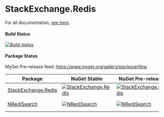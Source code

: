 StackExchange.Redis
===================

For all documentation, [see here](https://stackexchange.github.io/StackExchange.Redis/).

#### Build Status

[![Build status](https://ci.appveyor.com/api/projects/status/2o3frasprum8mbaj/branch/master?svg=true)](https://ci.appveyor.com/project/StackExchange/dotnet/branch/master)

#### Package Status

MyGet Pre-release feed: https://www.myget.org/gallery/stackoverflow

| Package | NuGet Stable | NuGet Pre-release | Downloads | MyGet |
| ------- | ------------ | ----------------- | --------- | ----- |
| [StackExchange.Redis](https://www.nuget.org/packages/StackExchange.Redis/) | [![StackExchange.Redis](https://img.shields.io/nuget/v/StackExchange.Redis.svg)](https://www.nuget.org/packages/StackExchange.Redis/) | [![StackExchange.Redis](https://img.shields.io/nuget/vpre/StackExchange.Redis.svg)](https://www.nuget.org/packages/StackExchange.Redis/) | [![StackExchange.Redis](https://img.shields.io/nuget/dt/StackExchange.Redis.svg)](https://www.nuget.org/packages/StackExchange.Redis/) | [![StackExchange.Redis MyGet](https://img.shields.io/myget/stackoverflow/vpre/StackExchange.Redis.svg)](https://www.myget.org/feed/stackoverflow/package/nuget/StackExchange.Redis) |
| [NRediSearch](https://www.nuget.org/packages/NRediSearch/) | [![NRediSearch](https://img.shields.io/nuget/v/NRediSearch.svg)](https://www.nuget.org/packages/NRediSearch/) | [![NRediSearch](https://img.shields.io/nuget/vpre/NRediSearch.svg)](https://www.nuget.org/packages/NRediSearch/) | [![NRediSearch](https://img.shields.io/nuget/dt/NRediSearch.svg)](https://www.nuget.org/packages/NRediSearch/) | [![NRediSearch MyGet](https://img.shields.io/myget/stackoverflow/vpre/NRediSearch.svg)](https://www.myget.org/feed/stackoverflow/package/nuget/NRediSearch) |
